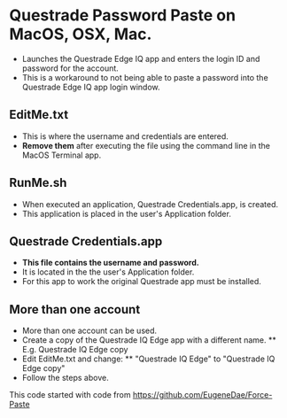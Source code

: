 # Questrade Password Paste on MacOS, OSX, Mac.
* Launches the Questrade Edge IQ app and enters the login ID and password for the account.
* This is a workaround to not being able to paste a password into the Questrade Edge IQ app login window.

## EditMe.txt
* This is where the username and credentials are entered.
* **Remove them** after executing the file using the command line in the MacOS Terminal app.

## RunMe.sh
* When executed an application, Questrade Credentials.app, is created.
* This application is placed in the user's Application folder.

## Questrade Credentials.app
* **This file contains the username and password.**
* It is located in the the user's Application folder.
* For this app to work the original Questrade app must be installed.

## More than one account
* More than one account can be used.
* Create a copy of the Questrade IQ Edge app with a different name.
** E.g. Questrade IQ Edge copy
* Edit EditMe.txt and change:
** "Questrade IQ Edge" to "Questrade IQ Edge copy"
* Follow the steps above.

This code started with code from https://github.com/EugeneDae/Force-Paste
